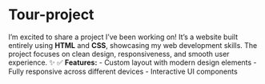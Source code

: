 # Tour-project
I’m excited to share a project I’ve been working on! It’s a website built entirely using **HTML** and **CSS**, showcasing my web development skills. The project focuses on clean design, responsiveness, and smooth user experience. ✨ ✅ **Features:** - Custom layout with modern design elements - Fully responsive across different devices - Interactive UI components
